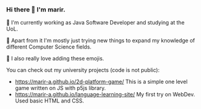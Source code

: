### Hi there 👋 I'm marir.

🔭 I'm currently working as Java Software Developer and studying at the UoL.

🌱 Apart from it I'm mostly just trying new things to expand my knowledge of different Computer Science fields.

🤔 I also really love adding these emojis.

You can check out my university projects (code is not public):
- https://marir-a.github.io/2d-platform-game/ 
  This is a simple one level game written on JS with p5js library.
- https://marir-a.github.io/language-learning-site/
  My first try on WebDev. Used basic HTML and CSS.

<!--
**marir-a/marir-a** is a ✨ _special_ ✨ repository because its `README.md` (this file) appears on your GitHub profile.

Here are some ideas to get you started:

- 🔭 I’m currently working on ...
- 🌱 I’m currently learning ...
- 👯 I’m looking to collaborate on ...
- 🤔 I’m looking for help with ...
- 💬 Ask me about ...
- 📫 How to reach me: ...
- 😄 Pronouns: ...
- ⚡ Fun fact: ...
-->
